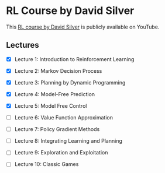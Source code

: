 # RL Course by David Silver

This [RL course by David Silver](https://www.youtube.com/playlist?list=PLqYmG7hTraZBiG_XpjnPrSNw-1XQaM_gB) is publicly available on YouTube.


## Lectures

- [x] Lecture 1: Introduction to Reinforcement Learning

- [x] Lecture 2: Markov Decision Process

- [x] Lecture 3: Planning by Dynamic Programming

- [x] Lecture 4: Model-Free Prediction

- [x] Lecture 5: Model Free Control

- [ ] Lecture 6: Value Function Approximation

- [ ] Lecture 7: Policy Gradient Methods

- [ ] Lecture 8: Integrating Learning and Planning

- [ ] Lecture 9: Exploration and Exploitation

- [ ] Lecture 10: Classic Games
